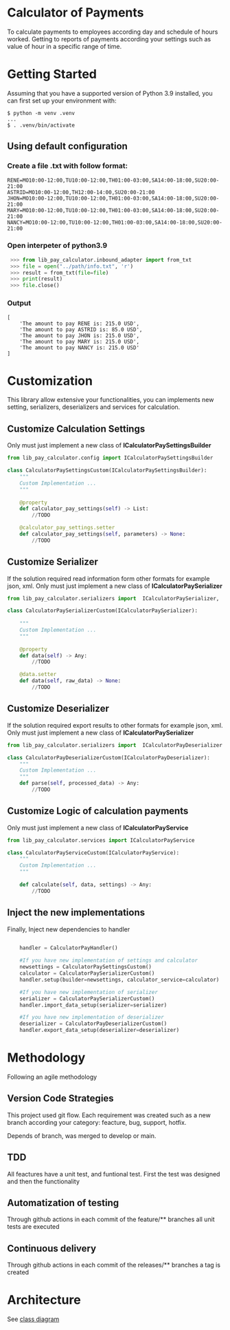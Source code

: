 # Calculator of Payments
To calculate payments to employees according day and schedule of hours worked. Getting to reports of payments according your settings such as value of hour in a specific range of time.

# Getting Started
Assuming that you have a supported version of Python 3.9 installed, you can first set up your environment with:
```
$ python -m venv .venv
...
$ . .venv/bin/activate
```

## Using default configuration 

### Create a file .txt with follow format:
```
RENE=MO10:00-12:00,TU10:00-12:00,TH01:00-03:00,SA14:00-18:00,SU20:00-21:00
ASTRID=MO10:00-12:00,TH12:00-14:00,SU20:00-21:00
JHON=MO10:00-12:00,TU10:00-12:00,TH01:00-03:00,SA14:00-18:00,SU20:00-21:00
MARY=MO10:00-12:00,TU10:00-12:00,TH01:00-03:00,SA14:00-18:00,SU20:00-21:00
NANCY=MO10:00-12:00,TU10:00-12:00,TH01:00-03:00,SA14:00-18:00,SU20:00-21:00
```

### Open interpeter of python3.9

```python
 >>> from lib_pay_calculator.inbound_adapter import from_txt
 >>> file = open("../path/info.txt", 'r')
 >>> result = from_txt(file=file)
 >>> print(result)
 >>> file.close()
```
### Output
```
[
    'The amount to pay RENE is: 215.0 USD', 
    'The amount to pay ASTRID is: 85.0 USD', 
    'The amount to pay JHON is: 215.0 USD', 
    'The amount to pay MARY is: 215.0 USD', 
    'The amount to pay NANCY is: 215.0 USD'
]
```

# Customization
This library allow extensive your functionalities, you can implements new setting, serializers, deserializers and services for calculation.

##  Customize Calculation Settings
Only must just implement a new class of **ICalculatorPaySettingsBuilder**

```python
from lib_pay_calculator.config import ICalculatorPaySettingsBuilder

class CalculatorPaySettingsCustom(ICalculatorPaySettingsBuilder):
    """
    Custom Implementation ...
    """
    
    @property
    def calculator_pay_settings(self) -> List:
        //TODO

    @calculator_pay_settings.setter
    def calculator_pay_settings(self, parameters) -> None:
        //TODO
```

## Customize Serializer
If the solution required read information form other formats for example json, xml. 
Only must just implement a new class of **ICalculatorPaySerializer**

```python
from lib_pay_calculator.serializers import  ICalculatorPaySerializer,

class CalculatorPaySerializerCustom(ICalculatorPaySerializer):
    
    """
    Custom Implementation ...
    """
    
    @property
    def data(self) -> Any:
        //TODO

    @data.setter
    def data(self, raw_data) -> None:
        //TODO
```

## Customize Deserializer
If the solution required export results to other formats for example json, xml. 
Only must just implement a new class of **ICalculatorPaySerializer**

```python
from lib_pay_calculator.serializers import  ICalculatorPayDeserializer

class CalculatorPayDeserializerCustom(ICalculatorPayDeserializer):
    """
    Custom Implementation ...
    """
    def parse(self, processed_data) -> Any:
        //TODO
```

## Customize Logic of calculation payments
Only must just implement a new class of **ICalculatorPayService**

```python
from lib_pay_calculator.services import ICalculatorPayService

class CalculatorPayServiceCustom(ICalculatorPayService):
    """
    Custom Implementation ...
    """
    
    def calculate(self, data, settings) -> Any:
        //TODO
```

## Inject the new implementations
Finally, Inject new dependencies to handler

```python
    
    handler = CalculatorPayHandler()

    #If you have new implementation of settings and calculator
    newsettings = CalculatorPaySettingsCustom()
    calculator = CalculatorPaySerializerCustom()
    handler.setup(builder=newsettings, calculator_service=calculator)

    #If you have new implementation of serializer
    serializer = CalculatorPaySerializerCustom()
    handler.import_data_setup(serializer=serializer)

    #If you have new implementation of deserializer
    deserializer = CalculatorPayDeserializerCustom()
    handler.export_data_setup(deserializer=deserializer)
```
# Methodology
Following an agile methodology
## Version Code Strategies
This project used git flow. Each requirement was created such as a new branch according your category: feacture, bug, support, hotfix.

Depends of branch, was merged to develop or main.

## TDD
All feactures have a unit test, and funtional test. First the test was designed and then the functionality

## Automatization of testing
Through github actions in each commit of the feature/** branches all unit tests are executed

## Continuous delivery
Through github actions in each commit of the releases/** branches a tag is created


# Architecture
See [class diagram](https://github.com/dflasso/lib_challenge_calculator_payments/blob/documentation/IOET_Solution-Class_Diagram.pdf)